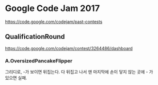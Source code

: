 # Google Code Jam 2017
https://code.google.com/codejam/past-contests

## QualificationRound
https://code.google.com/codejam/contest/3264486/dashboard

### A.OversizedPancakeFlipper
그리디로, -가 보이면 뒤집는다. 다 뒤집고 나서 맨 마지막에 손이 닿지 않는 곳에 - 가 있으면 실패.